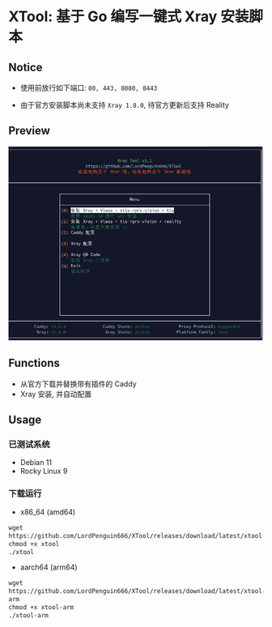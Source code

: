 # XTool: 基于 Go 编写一键式 Xray 安装脚本

## Notice

- 使用前放行如下端口: `80, 443, 8080, 8443` 

- 由于官方安装脚本尚未支持 `Xray 1.8.0`, 待官方更新后支持 Reality

## Preview
![](https://github.com/LordPenguin666/XTool/blob/main/img/img.png?raw=true)

## Functions

- 从官方下载并替换带有插件的 Caddy
- Xray 安装, 并自动配置

## Usage

### 已测试系统
- Debian 11
- Rocky Linux 9 

### 下载运行

- x86_64 (amd64)

```shell
wget https://github.com/LordPenguin666/XTool/releases/download/latest/xtool
chmod +x xtool
./xtool
```

- aarch64 (arm64)

```shell
wget https://github.com/LordPenguin666/XTool/releases/download/latest/xtool-arm
chmod +x xtool-arm
./xtool-arm
```